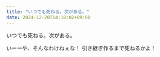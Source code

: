 ```yaml
---
title: "いつでも死ねる。次がある。"
date: 2024-12-20T14:18:02+09:00
---
```

いつでも死ねる。次がある。

いーーや、そんなわけねぇな！
引き継ぎ作るまで死ねるかよ！
